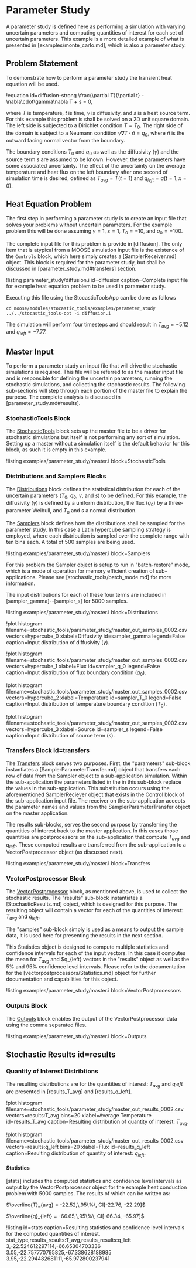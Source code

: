 # Parameter Study

A parameter study is defined here as performing a simulation with varying uncertain
parameters and computing quantities of interest for each set of uncertain parameters.
This example is a more detailed example of what is presented in [examples/monte_carlo.md], which
is also a parameter study.

## Problem Statement

To demonstrate how to perform a parameter study the transient heat equation will be used.

!equation id=diffusion-strong
\frac{\partial T}{\partial t} - \nabla\cdot\gamma\nabla T + s = 0,

where $T$ is temperature, $t$ is time, $\gamma$ is diffusivity, and $s$ is a heat source term. For
this example this problem is shall be solved on a 2D unit square domain. The left side is subjected
to a Dirichlet condition $T=T_0$. The right side of the domain is subject to a Neumann condition
$\gamma\nabla T \cdot \hat{n} = q_0$, where $\hat{n}$ is the outward facing normal vector from the
boundary.

The boundary conditions $T_0$ and $q_0$ as well as the diffusivity ($\gamma$) and the source
term $s$ are assumed to be known. However, these parameters have some associated uncertainty.
The effect of the uncertainty on the average temperature and heat flux on the left boundary after
one second of simulation time is desired, defined as $T_{avg} = \bar{T}(t=1)$ and
$q_{left} = q(t=1,x=0)$.

## Heat Equation Problem

The first step in performing a parameter study is to create an input file that solves your problems
without uncertain parameters. For the example problem this will be done assuming $\gamma=1$,
$s=1$, $T_0=-10$, and $q_0=-100$.

The complete input file for this problem is provide in [diffusion]. The only item
that is atypical from a MOOSE simulation input file is the existence of the `Controls` block, which
here simply creates a [SamplerReceiver.md] object. This block is required for the parameter study,
but shall be discussed in [parameter_study.md#transfers] section.

!listing parameter_study/diffusion.i id=diffusion
         caption=Complete input file for example heat equation problem to be used in parameter study.

Executing this file using the StocasticToolsApp can be done as follows

```
cd moose/modules/stocastic_tools/examples/parameter_study
../../stocastic_tools-opt -i diffusion.i
```

The simulation will perform four timesteps and should result in $T_{avg}=-5.12$ and $q_{left}=-7.77$.


## Master Input

To perform a parameter study an input file that will drive the stochastic simulations is required.
This file will be referred to as the master input file and is responsible for defining the
uncertain parameters, running the stochastic simulations, and collecting the stochastic results. The
following sub-sections will step through each portion of the master file to explain the purpose. The
complete analysis is discussed in [parameter_study.md#results].

### StochasticTools Block

The [StochasticTools](syntax/StochasticTools/index.md) block sets up the master file to be a
driver for stochastic simulations but itself is not performing any sort of simulation. Setting up
a master without a simulation itself is the default behavior for this block, as such it
is empty in this example.

!listing examples/parameter_study/master.i block=StochasticTools

### Distributions and Samplers Blocks

The [Distributions](syntax/Distributions/index.md) block defines the statistical distribution
for each of the uncertain parameters ($T_0$, $q_0$, $\gamma$, and $s$) to be defined. For this
example, the diffusivity ($\gamma$) is defined by a uniform distribution, the flux ($q_0$) by
a three-parameter Weibull, and $T_0$ and $s$ a normal distribution.

The [Samplers](syntax/Samplers/index.md) block defines how the distributions shall be sampled for
the parameter study. In this case a Latin hypercube sampling strategy is employed, where each
distribution is sampled over the complete range with ten bins each. A total of 500 samples are
being used.

!listing examples/parameter_study/master.i block=Samplers

For this problem the Sampler object is setup to run in "batch-restore" mode, which is a mode of
operation for memory efficient creation of sub-applications. Please see
[stochastic_tools/batch_mode.md] for more information.

The input distributions for each of these four terms are included in [sampler_gamma]--[sampler_s]
for 5000 samples.

!listing examples/parameter_study/master.i block=Distributions

!plot histogram filename=stochastic_tools/parameter_study/master_out_samples_0002.csv
                vectors=hypercube_0
                xlabel=Diffusivity
                id=sampler_gamma
                legend=False
                caption=Input distribution of diffusivity ($\gamma$).

!plot histogram filename=stochastic_tools/parameter_study/master_out_samples_0002.csv
                vectors=hypercube_1
                xlabel=Flux
                id=sampler_q_0
                legend=False
                caption=Input distribution of flux boundary condition ($q_0$).

!plot histogram filename=stochastic_tools/parameter_study/master_out_samples_0002.csv
                vectors=hypercube_2
                xlabel=Temperature
                id=sampler_T_0
                legend=False
                caption=Input distribution of temperature boundary condition ($T_0$).

!plot histogram filename=stochastic_tools/parameter_study/master_out_samples_0002.csv
                vectors=hypercube_3
                xlabel=Source
                id=sampler_s
                legend=False
                caption=Input distribution of source term ($s$).

### Transfers Block id=transfers

The [Transfers](syntax/Transfers/index.md) block serves two purposes. First, the "parameters"
sub-block instantiates a [SamplerParameterTransfer.md] object that transfers each row of data from
the Sampler object to a sub-application simulation. Within the sub-application the parameters listed
in the in this sub-block replace the values in the sub-application. This substitution occurs using
the aforementioned SamplerReciever object that exists in the Control block of the sub-application
input file. The receiver on the sub-application accepts the parameter names and values from the
SamplerParameterTransfer object on the master application.

The results sub-blocks, serves the second purpose by transferring the quantities of interest back to
the master application. In this cases those quantities are postprocessors on the sub-application that
compute $T_{avg}$ and $q_{left}$. These computed results are transferred from the sub-application to
a VectorPostprocessor object (as discussed next).

!listing examples/parameter_study/master.i block=Transfers

### VectorPostprocessor Block

The [VectorPostprocessor](syntax/VectorPostprocessors/index.md) block, as mentioned above,
is used to collect the stochastic results. The "results" sub-block instantiates a
[StochasticResults.md] object, which is designed for this purpose. The resulting object will
contain a vector for each of the quantities of interest: $T_{avg}$ and $q_{left}$.

The "samples" sub-block simply is used as a means to output the sample data, it is used here
for presenting the results in the next section.

This Statistics object is designed to compute multiple statistics and confidence intervals for each
of the input vectors. In this case it computes the mean for $T_{avg}$ and $q_{left} vectors
in the "results" object as well as the 5% and 95% confidence level intervals. Please
refer to the documentation for the [vectorpostprocessors/Statistics.md] object for further
documentation and capabilities for this object.

!listing examples/parameter_study/master.i block=VectorPostprocessors

### Outputs Block

The [Outputs](syntax/Outputs/index.md) block enables the output of the VectorPostprocessor data
using the comma separated files.

!listing examples/parameter_study/master.i block=Outputs

## Stochastic Results id=results

### Quantity of Interest Distribtions

The resulting distributions are for the quantities of interest: $T_{avg}$ and $q_left$ are presented
in [results_T_avg] and [results_q_left].

!plot histogram filename=stochastic_tools/parameter_study/master_out_results_0002.csv
                vectors=results:T_avg
                bins=20
                xlabel=Average Temperature
                id=results_T_avg
                caption=Resulting distribution of quantity of interest: $T_{avg}$.


!plot histogram filename=stochastic_tools/parameter_study/master_out_results_0002.csv
                vectors=results:q_left
                bins=20
                xlabel=Flux
                id=results_q_left
                caption=Resulting distribution of quantity of interest: $q_{left}$.

#### Statistics

[stats] includes the computed statistics and confidence level intervals as output
by the VectorPostprocessor object for the example heat conduction problem with 5000 samples. The
results of which can be written as:

$\overline{T}_{avg} = -22.52,\,95\%\, CI[-22.76, -22.29]$

$\overline{q}_{left} = -66.65,\,95\%\, CI[-66.34, -65.97]$

!listing id=stats
         caption=Resulting statistics and confidence level intervals for the computed quantities
                 of interest.
stat_type,results_results:T_avg,results_results:q_left
3,-22.524612297114,-66.65304703336
3.05,-22.757770795825,-67.338628188985
3.95,-22.294482681111,-65.972800237941
